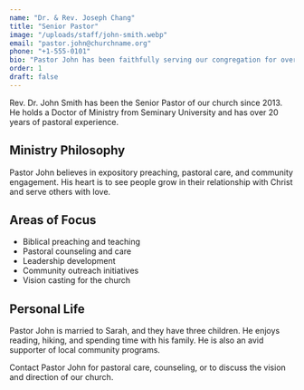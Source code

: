 ```yaml
---
name: "Dr. & Rev. Joseph Chang"
title: "Senior Pastor"
image: "/uploads/staff/john-smith.webp"
email: "pastor.john@churchname.org"
phone: "+1-555-0101"
bio: "Pastor John has been faithfully serving our congregation for over 12 years, bringing wisdom, compassion, and biblical teaching to our community."
order: 1
draft: false
---
```


Rev. Dr. John Smith has been the Senior Pastor of our church since 2013. He holds a Doctor of Ministry from Seminary University and has over 20 years of pastoral experience.

## Ministry Philosophy

Pastor John believes in expository preaching, pastoral care, and community engagement. His heart is to see people grow in their relationship with Christ and serve others with love.

## Areas of Focus

- Biblical preaching and teaching
- Pastoral counseling and care
- Leadership development
- Community outreach initiatives
- Vision casting for the church

## Personal Life

Pastor John is married to Sarah, and they have three children. He enjoys reading, hiking, and spending time with his family. He is also an avid supporter of local community programs.

Contact Pastor John for pastoral care, counseling, or to discuss the vision and direction of our church.